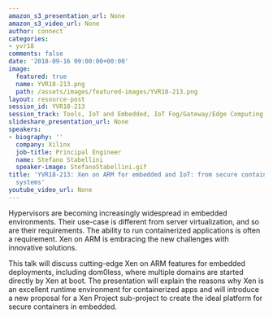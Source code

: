 ```yaml
---
amazon_s3_presentation_url: None
amazon_s3_video_url: None
author: connect
categories:
- yvr18
comments: false
date: '2018-09-16 09:00:00+00:00'
image:
  featured: true
  name: YVR18-213.png
  path: /assets/images/featured-images/YVR18-213.png
layout: resource-post
session_id: YVR18-213
session_track: Tools, IoT and Embedded, IoT Fog/Gateway/Edge Computing
slideshare_presentation_url: None
speakers:
- biography: ''
  company: Xilinx
  job-title: Principal Engineer
  name: Stefano Stabellini
  speaker-image: StefanoStabellini.gif
title: 'YVR18-213: Xen on ARM for embedded and IoT: from secure containers to dom0less
  systems'
youtube_video_url: None
---
```


Hypervisors are becoming increasingly widespread in embedded environments. Their use-case is different from server virtualization, and so are their requirements. The ability to run containerized applications is often a requirement. Xen on ARM is embracing the new challenges with innovative solutions.

This talk will discuss cutting-edge Xen on ARM features for embedded deployments, including dom0less, where multiple domains are started directly by Xen at boot. The presentation will explain the reasons why Xen is an excellent runtime environment for containerized apps and will introduce a new proposal for a Xen Project sub-project to create the ideal platform for secure containers in embedded.